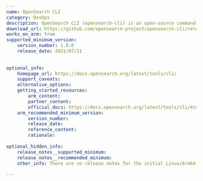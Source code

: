 ```yaml
---
name: OpenSearch CLI
category: DevOps
description: OpenSearch CLI (opensearch-cli) is an open-source command-line tool to manage OpenSearch clusters and plugins, automate tasks, and integrate operations into scripts.
download_url: https://github.com/opensearch-project/opensearch-cli/releases
works_on_arm: true
supported_minimum_version:
    version_number: 1.0.0
    release_date: 2021/07/21
 
 
optional_info:
    homepage_url: https://docs.opensearch.org/latest/tools/cli/
    support_caveats:
    alternative_options:
    getting_started_resources:
        arm_content:
        partner_content:
        official_docs: https://docs.opensearch.org/latest/tools/cli/#install
    arm_recommended_minimum_version:
        version_number:
        release_date:
        reference_content:
        rationale:
 
optional_hidden_info:
    release_notes__supported_minimum:
    release_notes__recommended_minimum:
    other_info: There are no release notes for the initial Linux/Arm64 support. However, the initial version, 1.0.0, releases Linux/Arm64 artifacts. Please see [this](https://github.com/opensearch-project/opensearch-cli/releases/tag/1.0.0).
 
---
```

